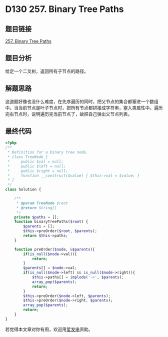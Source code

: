 # D130 257. Binary Tree Paths

## 题目链接

[257. Binary Tree Paths](https://leetcode.com/problems/binary-tree-paths/)

## 题目分析

给定一个二叉树，返回所有子节点的路径。

## 解题思路

这道题好像也没什么难度，在先序遍历的同时，把父节点的集合都塞进一个数组中。当当前节点是叶子节点时，把所有节点都拼接成字符串，塞入类属性中。遍历完右节点时，说明遍历完当前节点了，故把自己弹出父节点列表。

## 最终代码

```php
<?php
/**
 * Definition for a binary tree node.
 * class TreeNode {
 *     public $val = null;
 *     public $left = null;
 *     public $right = null;
 *     function __construct($value) { $this->val = $value; }
 * }
 */
class Solution {

    /**
     * @param TreeNode $root
     * @return String[]
     */
    private $paths = [];
    function binaryTreePaths($root) {
        $parents = [];
        $this->preOrder($root, $parents);
        return $this->paths;
    }

    function preOrder($node, &$parents){
        if(is_null($node->val)){
            return;
        }
        $parents[] = $node->val;
        if(is_null($node->left) && is_null($node->right)){
            $this->paths[] = implode('->', $parents);
            array_pop($parents);
            return;
        }
        $this->preOrder($node->left, $parents);
        $this->preOrder($node->right, $parents);
        array_pop($parents);
        return;
    }
}
```

若觉得本文章对你有用，欢迎用[爱发电](https://afdian.net/@skys215)资助。

